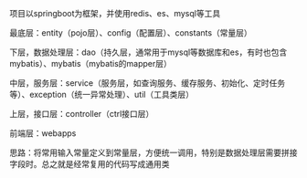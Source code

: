 项目以springboot为框架，并使用redis、es、mysql等工具

最底层：entity（pojo层）、config（配置层）、constants（常量层）

下层，数据处理层：dao（持久层，通常用于mysql等数据库和es，有时也包含mybatis）、mybatis（mybatis的mapper层）

中层，服务层：service（服务层，如查询服务、缓存服务、初始化、定时任务等）、exception（统一异常处理）、util（工具类层）

上层，接口层：controller（ctrl接口层）

前端层：webapps



思路：将常用输入常量定义到常量层，方便统一调用，特别是数据处理层需要拼接字段时。总之就是经常复用的代码写成通用类

